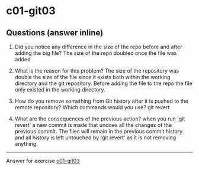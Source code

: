 # c01-git03

## Questions (answer inline)

1. Did you notice any difference in the size of the repo before and after adding the big file?
The size of the repo doubled once the file was added

2. What is the reason for this problem?
The size of the repository was double the size of the file since it exists both within the working directory and the git repository.
Before adding the file to the repo the file only existed in the working directory. 

3. How do you remove something from Git history after it is pushed to the remote repository? Which commands would you use? 
git revert

4. What are the consequences of the previous action?
when you run 'git revert' a new commit is made that undoes all the changes of the previous commit. The files will remain in the previous commit history and all history is left untouched by 'git revert' as it is not removing anything.
<!-- Don't change anything below this point-->
<!-- Before commiting, remove both commented lines--> 
***
Answer for exercise [c01-git03](https://github.com/devopsacademyau/academy/blob/23cc1dfa31e85651e3cdc1b0ef38da21518841ba/classes/01class/exercises/c01-git03/README.md)